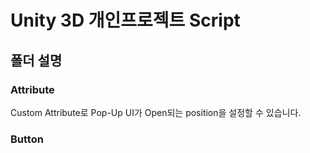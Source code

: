 # Unity 3D 개인프로젝트 Script
## 폴더 설명
### Attribute
Custom Attribute로 Pop-Up UI가 Open되는 position을 설정할 수 있습니다.

### Button
